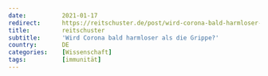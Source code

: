 ```yaml
---
date:          2021-01-17
redirect:      https://reitschuster.de/post/wird-corona-bald-harmloser-als-die-grippe/
title:         reitschuster
subtitle:      'Wird Corona bald harmloser als die Grippe?'
country:       DE
categories:    [Wissenschaft]
tags:          [immunität]
---
```

